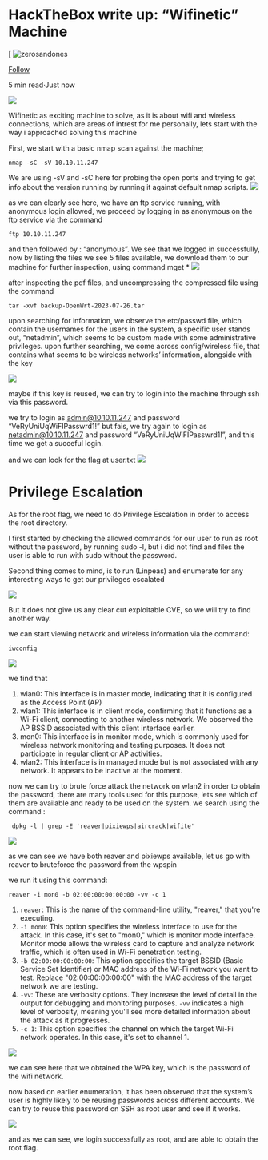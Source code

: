 

HackTheBox write up: “Wifinetic” Machine
========================================

[
![zerosandones](https://miro.medium.com/v2/resize:fill:88:88/1*8PgWCWtteykN7zPXDqImEQ.jpeg)

[Follow](https://medium.com/m/signin?actionUrl=https%3A%2F%2Fmedium.com%2F_%2Fsubscribe%2Fuser%2Fa3f1b2b68ccf&operation=register&redirect=https%3A%2F%2Fmedium.com%2F%40ahmedgomaa_45441%2Fhackthebox-write-up-wifinetic-machine-3a2dfe81e08f&user=zerosandones&userId=a3f1b2b68ccf&source=post_page-a3f1b2b68ccf----3a2dfe81e08f---------------------post_header-----------)

5 min read·Just now


![](https://miro.medium.com/v2/resize:fit:875/0*GymvSckkiXy9SSLu.png)

Wifinetic as exciting machine to solve, as it is about wifi and wireless connections, which are areas of intrest for me personally, lets start with the way i approached solving this machine

First, we start with a basic nmap scan against the machine;

```
nmap -sC -sV 10.10.11.247
```

We are using -sV and -sC here for probing the open ports and trying to get info about the version running by running it against default nmap scripts.
![](https://miro.medium.com/v2/resize:fit:875/1*x0p6WQpJQ43mTVlMKVUwHw.png)

as we can clearly see here, we have an ftp service running, with anonymous login allowed, we proceed by logging in as anonymous on the ftp service via the command

```
ftp 10.10.11.247
```

and then followed by : “anonymous”. We see that we logged in successfully, now by listing the files we see 5 files available, we download them to our machine for further inspection, using command mget \*
![](https://miro.medium.com/v2/resize:fit:875/1*Wzkuwx4LjZKlT7Logj2IYw.png)

after inspecting the pdf files, and uncompressing the compressed file using the command

```
tar -xvf backup-OpenWrt-2023-07-26.tar
```

upon searching for information, we observe the etc/passwd file, which contain the usernames for the users in the system, a specific user stands out, “netadmin”, which seems to be custom made with some administrative privileges. upon further searching, we come across config/wireless file, that contains what seems to be wireless networks’ information, alongside with the key

![](https://miro.medium.com/v2/resize:fit:875/1*GbK2NVQ-lM5XPJRKYtk3Dw.png)

maybe if this key is reused, we can try to login into the machine through ssh via this password.

we try to login as admin@10.10.11.247 and password “VeRyUniUqWiFIPasswrd1!” but fais, we try again to login as netadmin@10.10.11.247 and password “VeRyUniUqWiFIPasswrd1!”, and this time we get a succeful login.

and we can look for the flag at user.txt
![](https://miro.medium.com/v2/resize:fit:875/1*6kBHO5F4qbECHJ_7k2oBJQ.png)

Privilege Escalation
====================

As for the root flag, we need to do Privilege Escalation in order to access the root directory.

I first started by checking the allowed commands for our user to run as root without the password, by running sudo -l, but i did not find and files the user is able to run with sudo without the password.

Second thing comes to mind, is to run (Linpeas) and enumerate for any interesting ways to get our privileges escalated

![](https://miro.medium.com/v2/resize:fit:875/1*hbMD91vlRERIVdPHeDLhow.png)


But it does not give us any clear cut exploitable CVE, so we will try to find another way.

we can start viewing network and wireless information via the command:

```
iwconfig
```
![](https://miro.medium.com/v2/resize:fit:875/1*81Jgpo1T49DRhWxT7DA9Pw.png)

we find that

1.  wlan0: This interface is in master mode, indicating that it is configured as the Access Point (AP)
2.  wlan1: This interface is in client mode, confirming that it functions as a Wi-Fi client, connecting to another wireless network. We observed the AP BSSID associated with this client interface earlier.
3.  mon0: This interface is in monitor mode, which is commonly used for wireless network monitoring and testing purposes. It does not participate in regular client or AP activities.
4.  wlan2: This interface is in managed mode but is not associated with any network. It appears to be inactive at the moment.

now we can try to brute force attack the network on wlan2 in order to obtain the password, there are many tools used for this purpose, lets see which of them are available and ready to be used on the system. we search using the command :

```
 dpkg -l | grep -E 'reaver|pixiewps|aircrack|wifite'
```
![](https://miro.medium.com/v2/resize:fit:875/1*uJVR6sPPNLaULylh049rEQ.png)

as we can see we have both reaver and pixiewps available, let us go with reaver to bruteforce the password from the wpspin

we run it using this command:

```
reaver -i mon0 -b 02:00:00:00:00:00 -vv -c 1
```

1.  `reaver`: This is the name of the command-line utility, "reaver," that you're executing.
2.  `-i mon0`: This option specifies the wireless interface to use for the attack. In this case, it's set to "mon0," which is monitor mode interface. Monitor mode allows the wireless card to capture and analyze network traffic, which is often used in Wi-Fi penetration testing.
3.  `-b 02:00:00:00:00:00`: This option specifies the target BSSID (Basic Service Set Identifier) or MAC address of the Wi-Fi network you want to test. Replace "02:00:00:00:00:00" with the MAC address of the target network we are testing.
4.  `-vv`: These are verbosity options. They increase the level of detail in the output for debugging and monitoring purposes. `-vv` indicates a high level of verbosity, meaning you'll see more detailed information about the attack as it progresses.
5.  `-c 1`: This option specifies the channel on which the target Wi-Fi network operates. In this case, it's set to channel 1.

![](https://miro.medium.com/v2/resize:fit:875/1*eAG3qfceJipcPUSxvW5Ybg.png)

we can see here that we obtained the WPA key, which is the password of the wifi network.

now based on earlier enumeration, it has been observed that the system’s user is highly likely to be reusing passwords across different accounts. We can try to reuse this password on SSH as root user and see if it works.

![](https://miro.medium.com/v2/resize:fit:735/1*5PgwMvdaqUE_Vb3CL87CRg.png)

and as we can see, we login successfully as root, and are able to obtain the root flag.

